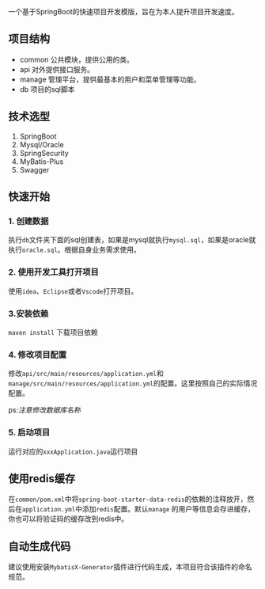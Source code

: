 一个基于SpringBoot的快速项目开发模版，旨在为本人提升项目开发速度。

## 项目结构

- common 公共模块，提供公用的类。
- api 对外提供接口服务。
- manage 管理平台，提供最基本的用户和菜单管理等功能。
- db 项目的sql脚本

## 技术选型

1. SpringBoot
2. Mysql/Oracle
3. SpringSecurity
4. MyBatis-Plus
5. Swagger

## 快速开始

### 1. 创建数据

执行`db`文件夹下面的sql创建表，如果是mysql就执行`mysql.sql`，如果是oracle就执行`oracle.sql`。根据自身业务需求使用。

### 2. 使用开发工具打开项目

使用`idea`、`Eclipse`或者`Vscode`打开项目。

### 3.安装依赖

`maven install` 下载项目依赖

### 4. 修改项目配置

修改`api/src/main/resources/application.yml`和`manage/src/main/resources/application.yml`的配置。这里按照自己的实际情况配置。

ps:*注意修改数据库名称*

### 5. 启动项目

运行对应的`xxxApplication.java`运行项目

## 使用redis缓存

在`common/pom.xml`中将`spring-boot-starter-data-redis`的依赖的注释放开，然后在`application.yml`中添加`redis`配置。默认`manage`
的用户等信息会存进缓存，你也可以将验证码的缓存改到redis中。

## 自动生成代码
建议使用安装`MybatisX-Generator`插件进行代码生成，本项目符合该插件的命名规范。
